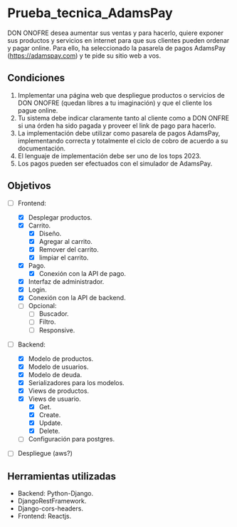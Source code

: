 # Prueba_tecnica_AdamsPay

DON ONOFRE desea aumentar sus ventas y para hacerlo, quiere exponer sus productos
y servicios en internet para que sus clientes pueden ordenar y pagar online. Para ello, ha
seleccionado la pasarela de pagos AdamsPay (https://adamspay.com) y te pide su sitio
web a vos.

## Condiciones 

1. Implementar una página web que despliegue productos o servicios de DON
ONOFRE (quedan libres a tu imaginación) y que el cliente los pague online.
2. Tu sistema debe indicar claramente tanto al cliente como a DON ONFRE si
una órden ha sido pagada y proveer el link de pago para hacerlo.
3. La implementación debe utilizar como pasarela de pagos AdamsPay,
implementando correcta y totalmente el ciclo de cobro de acuerdo a su
documentación.
4. El lenguaje de implementación debe ser uno de los tops 2023.
5. Los pagos pueden ser efectuados con el simulador de AdamsPay.

## Objetivos

- [ ] Frontend:
  - [x] Desplegar productos.
  - [x] Carrito.
    - [x] Diseño.
    - [x] Agregar al carrito.
    - [x] Remover del carrito.
    - [x] limpiar el carrito.
  - [x] Pago.
    - [x] Conexión con la API de pago.
  - [x] Interfaz de administrador.
  - [x] Login.
  - [x] Conexión con la API de backend.
  - [ ] Opcional:
    - [ ] Buscador.
    - [ ] Filtro.
    - [ ] Responsive.

- [ ] Backend:
  - [x] Modelo de productos.
  - [x] Modelo de usuarios.
  - [x] Modelo de deuda.
  - [x] Serializadores para los modelos.
  - [x] Views de productos.
  - [x] Views de usuario.
    - [x] Get.
    - [x] Create.
    - [x] Update.
    - [x] Delete.
  - [ ] Configuración para postgres.

- [ ] Despliegue (aws?)



## Herramientas utilizadas

 - Backend: Python-Django.
  - DjangoRestFramework.
  - Django-cors-headers. 
 - Frontend: Reactjs.






